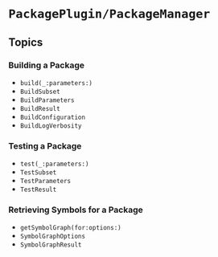 # ``PackagePlugin/PackageManager``

## Topics

### Building a Package

- ``build(_:parameters:)``
- ``BuildSubset``
- ``BuildParameters``
- ``BuildResult``
- ``BuildConfiguration``
- ``BuildLogVerbosity``

### Testing a Package

- ``test(_:parameters:)``
- ``TestSubset``
- ``TestParameters``
- ``TestResult``

### Retrieving Symbols for a Package

- ``getSymbolGraph(for:options:)``
- ``SymbolGraphOptions``
- ``SymbolGraphResult``
